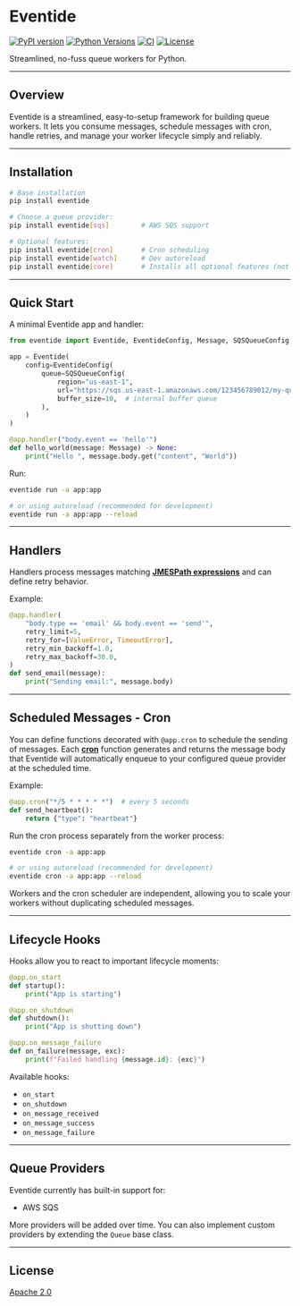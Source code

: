 # Eventide
[![PyPI version](https://img.shields.io/pypi/v/eventide?style=flat-square)](https://pypi.org/project/eventide)
[![Python Versions](https://img.shields.io/badge/python-3.9%20%7C%203.10%20%7C%203.11%20%7C%203.12%20%7C%203.13-blue)](https://pypi.org/project/eventide)
[![CI](https://github.com/lvieirajr/eventide/workflows/CI/badge.svg)](https://github.com/lvieirajr/eventide/actions/workflows/CI.yaml)
[![License](https://img.shields.io/badge/License-Apache%202.0-blue.svg)](https://opensource.org/licenses/Apache-2.0)

Streamlined, no-fuss queue workers for Python.

---

## Overview

Eventide is a streamlined, easy-to-setup framework for building queue workers.
It lets you consume messages, schedule messages with cron, handle retries, and manage your worker lifecycle simply and reliably.


---

## Installation

```bash
# Base installation
pip install eventide

# Choose a queue provider:
pip install eventide[sqs]        # AWS SQS support

# Optional features:
pip install eventide[cron]       # Cron scheduling
pip install eventide[watch]      # Dev autoreload
pip install eventide[core]       # Installs all optional features (not queue providers)
```

---

## Quick Start

A minimal Eventide app and handler:

```python
from eventide import Eventide, EventideConfig, Message, SQSQueueConfig

app = Eventide(
    config=EventideConfig(
        queue=SQSQueueConfig(
            region="us-east-1",
            url="https://sqs.us-east-1.amazonaws.com/123456789012/my-queue",
            buffer_size=10,  # internal buffer queue
        ),
    )
)

@app.handler("body.event == 'hello'")
def hello_world(message: Message) -> None:
    print("Hello ", message.body.get("content", "World"))
```

Run:

```bash
eventide run -a app:app

# or using autoreload (recommended for development)
eventide run -a app:app --reload
```

---

## Handlers

Handlers process messages matching [**JMESPath expressions**](https://jmespath.org/) and can define retry behavior.

Example:

```python
@app.handler(
    "body.type == 'email' && body.event == 'send'",
    retry_limit=5,
    retry_for=[ValueError, TimeoutError],
    retry_min_backoff=1.0,
    retry_max_backoff=30.0,
)
def send_email(message):
    print("Sending email:", message.body)
```

---

## Scheduled Messages - Cron

You can define functions decorated with `@app.cron` to schedule the sending of messages.
Each [**cron**](https://crontab.guru/) function generates and returns the message body that Eventide will automatically enqueue to your configured queue provider at the scheduled time.

Example:

```python
@app.cron("*/5 * * * * *")  # every 5 seconds
def send_heartbeat():
    return {"type": "heartbeat"}
```

Run the cron process separately from the worker process:

```bash
eventide cron -a app:app

# or using autoreload (recommended for development)
eventide cron -a app:app --reload
```

Workers and the cron scheduler are independent, allowing you to scale your workers without duplicating scheduled messages.

---

## Lifecycle Hooks

Hooks allow you to react to important lifecycle moments:

```python
@app.on_start
def startup():
    print("App is starting")

@app.on_shutdown
def shutdown():
    print("App is shutting down")

@app.on_message_failure
def on_failure(message, exc):
    print(f"Failed handling {message.id}: {exc}")
```

Available hooks:
- `on_start`
- `on_shutdown`
- `on_message_received`
- `on_message_success`
- `on_message_failure`

---

## Queue Providers

Eventide currently has built-in support for:

- AWS SQS

More providers will be added over time.
You can also implement custom providers by extending the `Queue` base class.

---

## License

[Apache 2.0](LICENSE)
